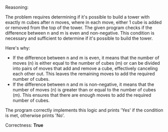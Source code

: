 Reasoning:

The problem requires determining if it's possible to build a tower with exactly m cubes after n moves, where in each move, either 1 cube is added or removed from the top of the tower. The given program checks if the difference between n and m is even and non-negative. This condition is necessary and sufficient to determine if it's possible to build the tower.

Here's why:

* If the difference between n and m is even, it means that the number of moves (n) is either equal to the number of cubes (m) or can be divided into pairs of moves that add and remove a cube, effectively canceling each other out. This leaves the remaining moves to add the required number of cubes.
* If the difference between n and m is non-negative, it means that the number of moves (n) is greater than or equal to the number of cubes (m). This ensures that there are enough moves to add the required number of cubes.

The program correctly implements this logic and prints 'Yes' if the condition is met, otherwise prints 'No'.

Correctness: **True**